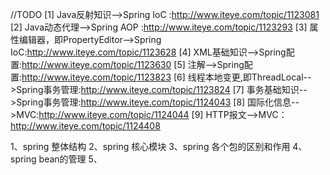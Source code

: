 //TODO 
[1] Java反射知识-->Spring IoC :http://www.iteye.com/topic/1123081 
[2] Java动态代理-->Spring AOP :http://www.iteye.com/topic/1123293 
[3] 属性编辑器，即PropertyEditor-->Spring IoC:http://www.iteye.com/topic/1123628 
[4] XML基础知识-->Spring配置:http://www.iteye.com/topic/1123630 
[5] 注解-->Spring配置:http://www.iteye.com/topic/1123823 
[6] 线程本地变更,即ThreadLocal-->Spring事务管理:http://www.iteye.com/topic/1123824 
[7] 事务基础知识-->Spring事务管理:http://www.iteye.com/topic/1124043 
[8] 国际化信息-->MVC:http://www.iteye.com/topic/1124044 
[9] HTTP报文-->MVC：http://www.iteye.com/topic/1124408 

1、spring 整体结构
2、spring 核心模块
3、spring 各个包的区别和作用
4、spring bean的管理
5、